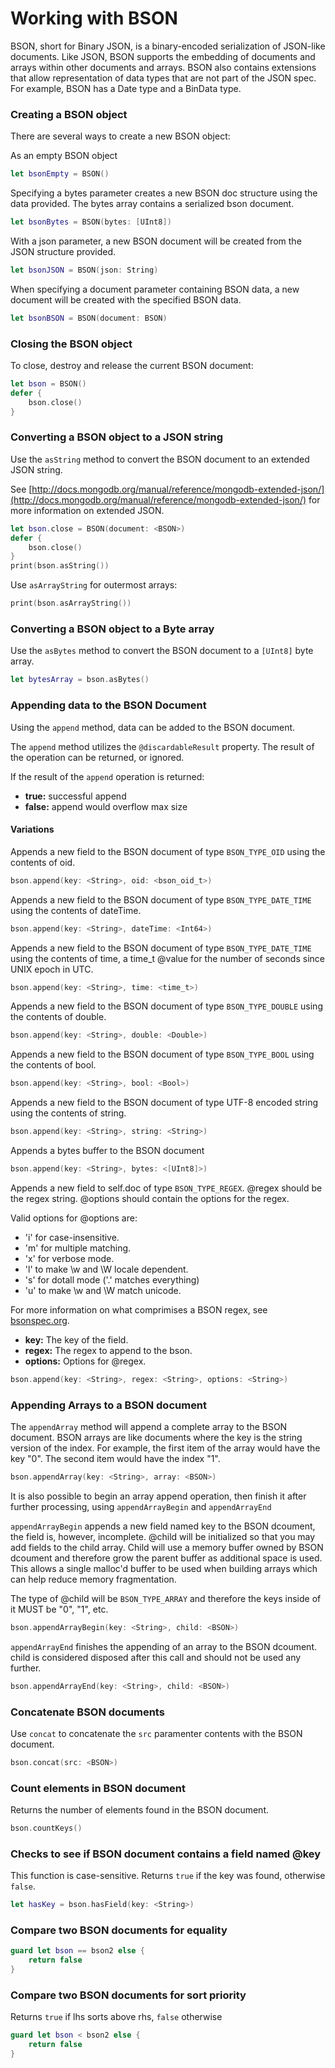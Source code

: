 # Working with BSON

BSON, short for Bin­ary JSON, is a bin­ary-en­coded seri­al­iz­a­tion of JSON-like doc­u­ments. Like JSON, BSON sup­ports the em­bed­ding of doc­u­ments and ar­rays with­in oth­er doc­u­ments and ar­rays. BSON also con­tains ex­ten­sions that al­low rep­res­ent­a­tion of data types that are not part of the JSON spec. For ex­ample, BSON has a Date type and a BinData type.

### Creating a BSON object

There are several ways to create a new BSON object:

As an empty BSON object

``` swift
let bsonEmpty = BSON()
```

Specifying a bytes parameter creates a new BSON doc structure using the data provided. The bytes array contains a serialized bson document.


``` swift
let bsonBytes = BSON(bytes: [UInt8])
```

With a json parameter, a new BSON document will be created from the JSON structure provided.

``` swift
let bsonJSON = BSON(json: String)
```
When specifying a document parameter containing BSON data, a new document will be created with the specified BSON data.

``` swift
let bsonBSON = BSON(document: BSON)
```

### Closing the BSON object

To close, destroy and release the current BSON document:

``` swift 
let bson = BSON()
defer {
	bson.close()
}
```

### Converting a BSON object to a JSON string

Use the `asString` method to convert the BSON document to an extended JSON string.

See [http://docs.mongodb.org/manual/reference/mongodb-extended-json/](http://docs.mongodb.org/manual/reference/mongodb-extended-json/) for more information on extended JSON.

``` swift
let bson.close = BSON(document: <BSON>)
defer {
	bson.close()
}
print(bson.asString())
```

Use `asArrayString` for outermost arrays:

``` swift
print(bson.asArrayString())
```

### Converting a BSON object to a Byte array

Use the `asBytes` method to convert the BSON document to a `[UInt8]` byte array.

``` swift
let bytesArray = bson.asBytes()
```


### Appending data to the BSON Document

Using the `append` method, data can be added to the BSON document.

The `append` method utilizes the `@discardableResult` property. The result of the operation can be returned, or ignored.

If the result of the `append` operation is returned:

* **true:** successful append
* **false:** append would overflow max size

#### Variations

Appends a new field to the BSON document of type `BSON_TYPE_OID` using the contents of oid.

``` swift
bson.append(key: <String>, oid: <bson_oid_t>)
```

Appends a new field to the BSON document of type `BSON_TYPE_DATE_TIME` using the contents of dateTime.

``` swift
bson.append(key: <String>, dateTime: <Int64>)
```


Appends a new field to the BSON document of type `BSON_TYPE_DATE_TIME` using the contents of time, a time_t @value for the number of seconds since UNIX epoch in UTC.

``` swift
bson.append(key: <String>, time: <time_t>)
```


Appends a new field to the BSON document of type `BSON_TYPE_DOUBLE` using the contents of double.

``` swift
bson.append(key: <String>, double: <Double>)
```


Appends a new field to the BSON document of type `BSON_TYPE_BOOL` using the contents of bool.

``` swift
bson.append(key: <String>, bool: <Bool>)
```


Appends a new field to the BSON document of type UTF-8 encoded string using the contents of string.

``` swift
bson.append(key: <String>, string: <String>)
```

Appends a bytes buffer to the BSON document

``` swift
bson.append(key: <String>, bytes: <[UInt8]>)
```

Appends a new field to self.doc of type `BSON_TYPE_REGEX`. @regex should be the regex string. @options should contain the options for the regex.

Valid options for @options are:
 
 *   'i' for case-insensitive.
 *   'm' for multiple matching.
 *   'x' for verbose mode.
 *   'l' to make \w and \W locale dependent.
 *   's' for dotall mode ('.' matches everything)
 *   'u' to make \w and \W match unicode.

For more information on what comprimises a BSON regex, see [bsonspec.org](bsonspec.org).

 * **key:** The key of the field.
 * **regex:** The regex to append to the bson.
 * **options:** Options for @regex.


``` swift
bson.append(key: <String>, regex: <String>, options: <String>)
```

### Appending Arrays to a BSON document

The `appendArray` method will append a complete array to the BSON document. BSON arrays are like documents where the key is the string version of the index. For example, the first item of the array would have the key "0". The second item would have the index "1".

``` swift
bson.appendArray(key: <String>, array: <BSON>)
```

It is also possible to begin an array append operation, then finish it after further processing, using `appendArrayBegin` and `appendArrayEnd`

`appendArrayBegin` appends a new field named key to the BSON dcoument, the field is, however, incomplete. @child will be initialized so that you may add fields to the child array. Child will use a memory buffer owned by BSON dcoument and therefore grow the parent buffer as additional space is used. This allows a single malloc'd buffer to be used when building arrays which can help reduce memory fragmentation.
     
The type of @child will be `BSON_TYPE_ARRAY` and therefore the keys inside of it MUST be "0", "1", etc.

``` swift
bson.appendArrayBegin(key: <String>, child: <BSON>)
```

`appendArrayEnd` finishes the appending of an array to the BSON dcoument. child is considered disposed after this call and should not be used any further.

``` swift
bson.appendArrayEnd(key: <String>, child: <BSON>)
```


### Concatenate BSON documents

Use `concat` to concatenate the `src` paramenter contents with the BSON document.

``` swift
bson.concat(src: <BSON>)
```

### Count elements in BSON document

Returns the number of elements found in the BSON document.

``` swift
bson.countKeys()
```


### Checks to see if BSON document contains a field named @key

This function is case-sensitive. Returns `true` if the key was found, otherwise `false`.

``` swift
let hasKey = bson.hasField(key: <String>)
```

### Compare two BSON documents for equality

``` swift
guard let bson == bson2 else {
	return false
}
```

### Compare two BSON documents for sort priority

Returns `true` if lhs sorts above rhs, `false` otherwise

``` swift
guard let bson < bson2 else {
	return false
}
```



